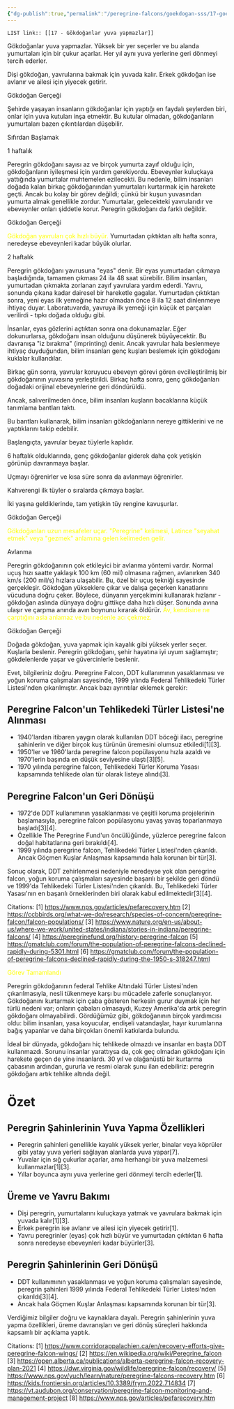 ```yaml
---
{"dg-publish":true,"permalink":"/peregrine-falcons/goekdogan-sss/17-goekdoganlar-yuva-yapmazlar/"}
---
```


`LIST link:: [[17 - Gökdoğanlar yuva yapmazlar]] `

Gökdoğanlar yuva yapmazlar. Yüksek bir yer seçerler ve bu alanda yumurtaları için bir çukur açarlar. Her yıl aynı yuva yerlerine geri dönmeyi tercih ederler.

Dişi gökdoğan, yavrularına bakmak için yuvada kalır. Erkek gökdoğan ise avlanır ve ailesi için yiyecek getirir. 

Gökdoğan Gerçeği

Şehirde yaşayan insanların gökdoğanlar için yaptığı en faydalı şeylerden biri, onlar için yuva kutuları inşa etmektir. Bu kutular olmadan, gökdoğanların yumurtaları bazen çıkıntılardan düşebilir.

Sıfırdan Başlamak

1 haftalık

Peregrin gökdoğanı sayısı az ve birçok yumurta zayıf olduğu için, gökdoğanların iyileşmesi için yardım gerekiyordu. Ebeveynler kuluçkaya yattığında yumurtalar muhtemelen ezilecekti. Bu nedenle, bilim insanları doğada kalan birkaç gökdoğanından yumurtaları kurtarmak için harekete geçti. Ancak bu kolay bir görev değildi; çünkü bir kuşun yuvasından yumurta almak genellikle zordur. Yumurtalar, gelecekteki yavrularıdır ve ebeveynler onları şiddetle korur. Peregrin gökdoğanı da farklı değildir.

Gökdoğan Gerçeği

<font color="#ffff00">Gökdoğan yavruları çok hızlı büyür. </font>Yumurtadan çıktıktan altı hafta sonra, neredeyse ebeveynleri kadar büyük olurlar.

2 haftalık

Peregrin gökdoğanı yavrusuna "eyas" denir. Bir eyas yumurtadan çıkmaya başladığında, tamamen çıkması 24 ila 48 saat sürebilir. Bilim insanları, yumurtadan çıkmakta zorlanan zayıf yavrulara yardım ederdi. Yavru, sonunda çıkana kadar dairesel bir hareketle gagalar. Yumurtadan çıktıktan sonra, yeni eyas ilk yemeğine hazır olmadan önce 8 ila 12 saat dinlenmeye ihtiyaç duyar. Laboratuvarda, yavruya ilk yemeği için küçük et parçaları verilirdi - tıpkı doğada olduğu gibi.

İnsanlar, eyas gözlerini açtıktan sonra ona dokunamazlar. Eğer dokunurlarsa, gökdoğanı insan olduğunu düşünerek büyüyecektir. Bu davranışa "iz bırakma" (imprinting) denir. Ancak yavrular hala beslenmeye ihtiyaç duyduğundan, bilim insanları genç kuşları beslemek için gökdoğanı kuklalar kullandılar.

Birkaç gün sonra, yavrular koruyucu ebeveyn görevi gören evcilleştirilmiş bir gökdoğanının yuvasına yerleştirildi. Birkaç hafta sonra, genç gökdoğanları doğadaki orijinal ebeveynlerine geri döndürüldü.

Ancak, salıverilmeden önce, bilim insanları kuşların bacaklarına küçük tanımlama bantları taktı.

Bu bantları kullanarak, bilim insanları gökdoğanların nereye gittiklerini ve ne yaptıklarını takip edebilir.

Başlangıçta, yavrular beyaz tüylerle kaplıdır. 

6 haftalık olduklarında, genç gökdoğanlar giderek daha çok yetişkin görünüp davranmaya başlar. 

Uçmayı öğrenirler ve kısa süre sonra da avlanmayı öğrenirler.

Kahverengi ilk tüyler o sıralarda çıkmaya başlar.

İki yaşına geldiklerinde, tam yetişkin tüy rengine kavuşurlar.

Gökdoğan Gerçeği

<font color="#ffff00">Gökdoğanları uzun mesafeler uçar. "Peregrine" kelimesi, Latince "seyahat etmek" veya "gezmek" anlamına gelen kelimeden gelir.</font>

Avlanma

Peregrin gökdoğanının çok etkileyici bir avlanma yöntemi vardır. Normal uçuş hızı saatte yaklaşık 100 km (60 mil) olmasına rağmen, avlanırken 340 km/s (200 mil/s) hızlara ulaşabilir. Bu, özel bir uçuş tekniği sayesinde gerçekleşir. Gökdoğan yükseklere çıkar ve dalışa geçerken kanatlarını vücuduna doğru çeker. Böylece, dünyanın yerçekimini kullanarak hızlanır - gökdoğan aslında dünyaya doğru gittikçe daha hızlı düşer. Sonunda avına ulaşır ve çarpma anında avın boynunu kırarak öldürür. <font color="#ffff00">Av, kendisine ne çarptığını asla anlamaz ve bu nedenle acı çekmez.</font>

Gökdoğan Gerçeği

Doğada gökdoğan, yuva yapmak için kayalık gibi yüksek yerler seçer. Kuşlarla beslenir. Peregrin gökdoğanı, şehir hayatına iyi uyum sağlamıştır; gökdelenlerde yaşar ve güvercinlerle beslenir.


Evet, bilgileriniz doğru. Peregrine Falcon, DDT kullanımının yasaklanması ve yoğun koruma çalışmaları sayesinde, 1999 yılında Federal Tehlikedeki Türler Listesi'nden çıkarılmıştır. Ancak bazı ayrıntılar eklemek gerekir:

## Peregrine Falcon'un Tehlikedeki Türler Listesi'ne Alınması

- 1940'lardan itibaren yaygın olarak kullanılan DDT böceği ilacı, peregrine şahinlerin ve diğer birçok kuş türünün üremesini olumsuz etkiledi[1][3]. 
- 1950'ler ve 1960'larda peregrine falcon popülasyonu hızla azaldı ve 1970'lerin başında en düşük seviyesine ulaştı[3][5].
- 1970 yılında peregrine falcon, Tehlikedeki Türler Koruma Yasası kapsamında tehlikede olan tür olarak listeye alındı[3].

## Peregrine Falcon'un Geri Dönüşü

- 1972'de DDT kullanımının yasaklanması ve çeşitli koruma projelerinin başlamasıyla, peregrine falcon popülasyonu yavaş yavaş toparlanmaya başladı[3][4].
- Özellikle The Peregrine Fund'un öncülüğünde, yüzlerce peregrine falcon doğal habitatlarına geri bırakıldı[4].
- 1999 yılında peregrine falcon, Tehlikedeki Türler Listesi'nden çıkarıldı. Ancak Göçmen Kuşlar Anlaşması kapsamında hala korunan bir tür[3].

Sonuç olarak, DDT zehirlenmesi nedeniyle neredeyse yok olan peregrine falcon, yoğun koruma çalışmaları sayesinde başarılı bir şekilde geri döndü ve 1999'da Tehlikedeki Türler Listesi'nden çıkarıldı. Bu, Tehlikedeki Türler Yasası'nın en başarılı örneklerinden biri olarak kabul edilmektedir[3][4].

Citations:
[1] https://www.nps.gov/articles/pefarecovery.htm
[2] https://ccbbirds.org/what-we-do/research/species-of-concern/peregrine-falcon/falcon-populations/
[3] https://www.nature.org/en-us/about-us/where-we-work/united-states/indiana/stories-in-indiana/peregrine-falcons/
[4] https://peregrinefund.org/history-peregrine-falcon
[5] https://gmatclub.com/forum/the-population-of-peregrine-falcons-declined-rapidly-during-5301.html
[6] https://gmatclub.com/forum/the-population-of-peregrine-falcons-declined-rapidly-during-the-1950-s-318247.html

<font color="#ffff00">Görev Tamamlandı</font>

Peregrin gökdoğanının federal Tehlike Altındaki Türler Listesi'nden çıkarılmasıyla, nesli tükenmeye karşı bu mücadele zaferle sonuçlanıyor. Gökdoğanını kurtarmak için çaba gösteren herkesin gurur duymak için her türlü nedeni var; onların çabaları olmasaydı, Kuzey Amerika'da artık peregrin gökdoğanı olmayabilirdi. Gördüğümüz gibi, gökdoğanının birçok yardımcısı oldu: bilim insanları, yasa koyucular, endişeli vatandaşlar, hayır kurumlarına bağış yapanlar ve daha birçokları önemli katkılarda bulundu.

İdeal bir dünyada, gökdoğanı hiç tehlikede olmazdı ve insanlar en başta DDT kullanmazdı. Sorunu insanlar yarattıysa da, çok geç olmadan gökdoğanı için harekete geçen de yine insanlardı. 30 yıl ve olağanüstü bir kurtarma çabasının ardından, gururla ve resmi olarak şunu ilan edebiliriz: peregrin gökdoğanı artık tehlike altında değil.

# Özet 
## Peregrin Şahinlerinin Yuva Yapma Özellikleri

- Peregrin şahinleri genellikle kayalık yüksek yerler, binalar veya köprüler gibi yatay yuva yerleri sağlayan alanlarda yuva yapar[7]. 
- Yuvalar için sığ çukurlar açarlar, ama herhangi bir yuva malzemesi kullanmazlar[1][3].
- Yıllar boyunca aynı yuva yerlerine geri dönmeyi tercih ederler[1].

## Üreme ve Yavru Bakımı

- Dişi peregrin, yumurtalarını kuluçkaya yatmak ve yavrulara bakmak için yuvada kalır[1][3]. 
- Erkek peregrin ise avlanır ve ailesi için yiyecek getirir[1].
- Yavru peregrinler (eyas) çok hızlı büyür ve yumurtadan çıktıktan 6 hafta sonra neredeyse ebeveynleri kadar büyürler[3].

## Peregrin Şahinlerinin Geri Dönüşü

- DDT kullanımının yasaklanması ve yoğun koruma çalışmaları sayesinde, peregrin şahinleri 1999 yılında Federal Tehlikedeki Türler Listesi'nden çıkarıldı[3][4].
- Ancak hala Göçmen Kuşlar Anlaşması kapsamında korunan bir tür[3].

Verdiğimiz bilgiler doğru ve kaynaklara dayalı. Peregrin şahinlerinin yuva yapma özellikleri, üreme davranışları ve geri dönüş süreçleri hakkında kapsamlı bir açıklama yaptık. 

Citations:
[1] https://www.corridorappalachien.ca/en/recovery-efforts-give-peregrine-falcon-wings/
[2] https://en.wikipedia.org/wiki/Peregrine_falcon
[3] https://open.alberta.ca/publications/alberta-peregrine-falcon-recovery-plan-2021
[4] https://dwr.virginia.gov/wildlife/peregrine-falcon/recovery/
[5] https://www.nps.gov/yuch/learn/nature/peregrine-falcons-recovery.htm
[6] https://kids.frontiersin.org/articles/10.3389/frym.2022.714834
[7] https://vt.audubon.org/conservation/peregrine-falcon-monitoring-and-management-project
[8] https://www.nps.gov/articles/pefarecovery.htm